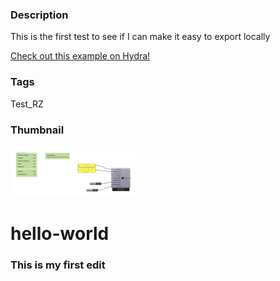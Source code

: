 ### Description 
This is the first test to see if I can make it easy to export locally



[Check out this example on Hydra!](http://hydrashare.github.io/hydra/viewer?owner=rdzeldenrust&fork=hydra&id=Test_RZ)
### Tags 
Test_RZ
### Thumbnail 
![Screenshot](https://raw.githubusercontent.com/rdzeldenrust/hydra/master/Test_RZ/thumbnail.png)
# hello-world

### This is my first edit 
